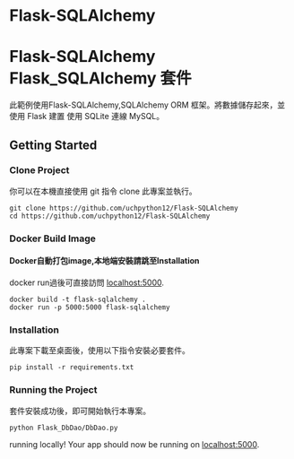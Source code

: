 # Flask-SQLAlchemy

# Flask-SQLAlchemy Flask_SQLAlchemy 套件
此範例使用Flask-SQLAlchemy,SQLAlchemy ORM 框架。將數據儲存起來，並使用 Flask 建置 使用 SQLite 連線 MySQL。

## Getting Started
### Clone Project
你可以在本機直接使用 git 指令 clone 此專案並執行。

```
git clone https://github.com/uchpython12/Flask-SQLAlchemy
cd https://github.com/uchpython12/Flask-SQLAlchemy
```

### Docker Build Image
#### Docker自動打包image,本地端安裝請跳至Installation
docker run過後可直接訪問 [localhost:5000](http://localhost:5000/).

```
docker build -t flask-sqlalchemy .
docker run -p 5000:5000 flask-sqlalchemy
```

### Installation
此專案下載至桌面後，使用以下指令安裝必要套件。

```
pip install -r requirements.txt
```

### Running the Project
套件安裝成功後，即可開始執行本專案。

```
python Flask_DbDao/DbDao.py 
```

running locally! Your app should now be running on [localhost:5000](http://localhost:5000/).
